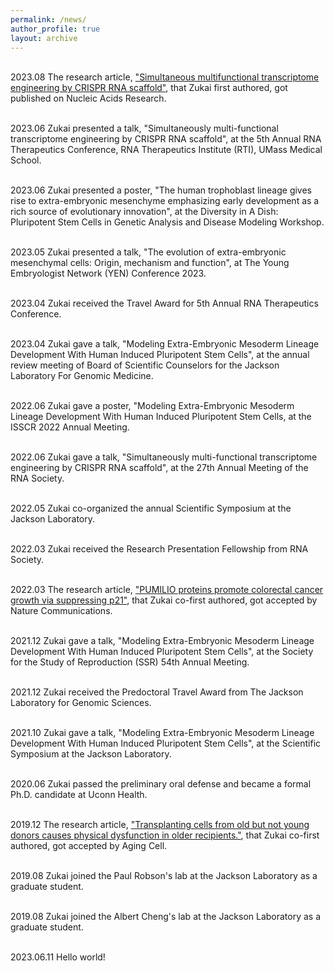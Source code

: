 ```yaml
---
permalink: /news/
author_profile: true
layout: archive
---
```


<br>2023.08 The research article, ["Simultaneous multifunctional transcriptome engineering by CRISPR RNA scaffold"](https://doi.org/10.1093/nar/gkad547), that Zukai first authored, got published on Nucleic Acids Research.

<br>2023.06 Zukai presented a talk, "Simultaneously multi-functional transcriptome engineering by CRISPR RNA scaffold", at the 5th Annual RNA Therapeutics Conference, RNA Therapeutics Institute (RTI), UMass Medical School. 

<br>2023.06 Zukai presented a poster, "The human trophoblast lineage gives rise to extra-embryonic mesenchyme emphasizing early development as a rich source of evolutionary innovation", at the Diversity in A Dish: Pluripotent Stem Cells in Genetic Analysis and Disease Modeling Workshop.

<br>2023.05 Zukai presented a talk, "The evolution of extra-embryonic mesenchymal cells: Origin, mechanism and function", at The Young Embryologist Network (YEN) Conference 2023.

<br>2023.04 Zukai received the Travel Award for 5th Annual RNA Therapeutics Conference.

<br>2023.04 Zukai gave a talk, "Modeling Extra-Embryonic Mesoderm Lineage Development With Human Induced Pluripotent Stem Cells", at the annual review meeting of Board of Scientific Counselors for the Jackson Laboratory For Genomic Medicine. 

<br>2022.06 Zukai gave a poster, "Modeling Extra-Embryonic Mesoderm Lineage Development With Human Induced Pluripotent Stem Cells, at the ISSCR 2022 Annual Meeting.

<br>2022.06 Zukai gave a talk, "Simultaneously multi-functional transcriptome engineering by CRISPR RNA scaffold", at the 27th Annual Meeting of the RNA Society.

<br>2022.05 Zukai co-organized the annual Scientific Symposium at the Jackson Laboratory.

<br>2022.03 Zukai received the Research Presentation Fellowship from RNA Society.

<br>2022.03 The research article, ["PUMILIO proteins promote colorectal cancer growth via suppressing p21"](https://doi.org/10.1038/s41467-022-29309-1), that Zukai co-first authored, got accepted by Nature Communications.

<br>2021.12 Zukai gave a talk, "Modeling Extra-Embryonic Mesoderm Lineage Development With Human Induced Pluripotent Stem Cells", at the Society for the Study of Reproduction (SSR) 54th Annual Meeting.

<br>2021.12 Zukai received the Predoctoral Travel Award from The Jackson Laboratory for Genomic Sciences.

<br>2021.10 Zukai gave a talk, "Modeling Extra-Embryonic Mesoderm Lineage Development With Human Induced Pluripotent Stem Cells", at the Scientific Symposium at the Jackson Laboratory.

<br>2020.06 Zukai passed the preliminary oral defense and became a formal Ph.D. candidate at Uconn Health.

<br>2019.12 The research article, ["Transplanting cells from old but not young donors causes physical dysfunction in older recipients."](https://doi.org/10.1111/acel.13106), that Zukai co-first authored, got accepted by Aging Cell.

<br> 2019.08 Zukai joined the Paul Robson's lab at the Jackson Laboratory as a graduate student.

<br> 2019.08 Zukai joined the Albert Cheng's lab at the Jackson Laboratory as a graduate student.

<br> 2023.06.11 Hello world! 
